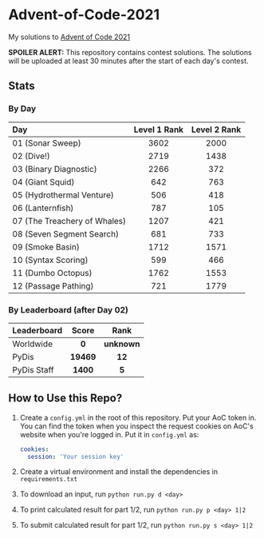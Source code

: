 # Advent-of-Code-2021

My solutions to [Advent of Code 2021](https://adventofcode.com/2021)

**SPOILER ALERT:** This repository contains contest solutions. The solutions will be
uploaded at least 30 minutes after the start of each day's contest.

## Stats

### By Day

| Day                          | Level 1 Rank | Level 2 Rank |
| :--------------------------- | :----------: | :----------: |
| 01 (Sonar Sweep)             |     3602     |     2000     |
| 02 (Dive!)                   |     2719     |     1438     |
| 03 (Binary Diagnostic)       |     2266     |     372      |
| 04 (Giant Squid)             |     642      |     763      |
| 05 (Hydrothermal Venture)    |     506      |     418      |
| 06 (Lanternfish)             |     787      |     105      |
| 07 (The Treachery of Whales) |     1207     |     421      |
| 08 (Seven Segment Search)    |     681      |     733      |
| 09 (Smoke Basin)             |     1712     |     1571     |
| 10 (Syntax Scoring)          |     599      |     466      |
| 11 (Dumbo Octopus)           |     1762     |     1553     |
| 12 (Passage Pathing)         |     721      |     1779     |

### By Leaderboard (after Day 02)

| Leaderboard |   Score   |    Rank     |
| :---------- | :-------: | :---------: |
| Worldwide   |   **0**   | **unknown** |
| PyDis       | **19469** |   **12**    |
| PyDis Staff | **1400**  |    **5**    |

## How to Use this Repo?

1. Create a `config.yml` in the root of this repository. Put your AoC token in. You can
   find the token when you inspect the request cookies on AoC's website when you're
   logged in. Put it in `config.yml` as:

   ```yaml
   cookies:
     session: 'Your session key'
   ```

2. Create a virtual environment and install the dependencies in `requirements.txt`
3. To download an input, run `python run.py d <day>`
4. To print calculated result for part 1/2, run `python run.py p <day> 1|2`
5. To submit calculated result for part 1/2, run `python run.py s <day> 1|2`
